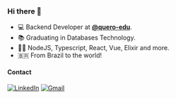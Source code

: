 ### Hi there 👋

- :computer: Backend Developer at **[@quero-edu](https://github.com/quero-edu)**.
- :books: Graduating in Databases Technology.
- :man_technologist: NodeJS, Typescript, React, Vue, Elixir and more.
- :brazil: From Brazil to the world!

#### Contact
[![LinkedIn](https://img.shields.io/badge/LinkedIn-0A66C2.svg?style=for-the-badge&logo=LinkedIn&logoColor=white)](https://www.linkedin.com/in/joao-victor-cruz/)
[![Gmail](https://img.shields.io/badge/Gmail-EA4335.svg?style=for-the-badge&logo=Gmail&logoColor=white)](mailto:joaovictorcruz82@gmail.com)
